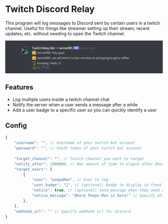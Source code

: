 # Twitch Discord Relay

This program will log messages to Discord sent by certain users in a twitch channel.
Useful for things like streamer setting up their stream, recent updates, etc. 
without needing to open the Twitch channel.

![Demo](./assets/screenshot.png)

## Features

- Log multiple users inside a twitch channel chat
- Notify the server when a user sends a message after a while
- Add a user badge to a specific user so you can quickly identify a user

## Config

```js
{
    "username": "", // Username of your twitch bot account
    "password": "", // Oauth token of your twitch bot account

    "target_channel": "", // Twitch channel you want to target
    "notify_after": 1800000, // Max amount of time to elapse after @here'ing
    "target_users": [
        {
			"user": "peepoMan", // User to log
			"user_badge": "👑", // (optional) Badge to display in front of name
			"notice": true, // (optional) Send message when they send a message first time in a long while
			"notice_message": "@here Peepo Man is here!" // Specify which message to send on "notice"
		},
	],
	"webhook_url": "" // Specify webhook url for discord
}
```